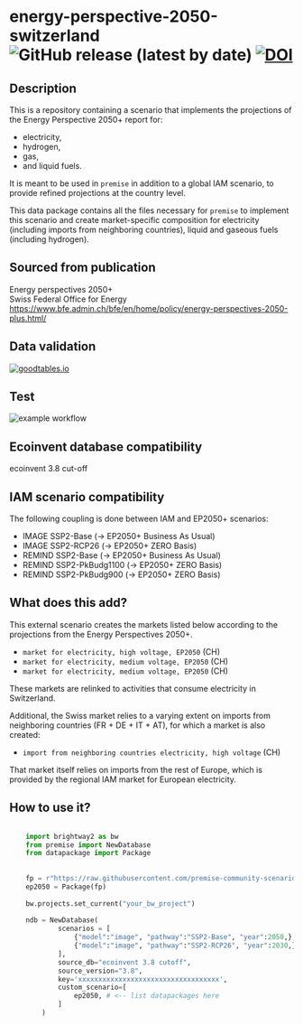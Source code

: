 # energy-perspective-2050-switzerland ![GitHub release (latest by date)](https://img.shields.io/github/v/release/premise-community-scenarios/energy-perspective-2050-switzerland) [![DOI](https://zenodo.org/badge/DOI/10.5281/zenodo.6653949.svg)](https://doi.org/10.5281/zenodo.6653949)


Description
-----------

This is a repository containing a scenario that implements the projections of the 
Energy Perspective 2050+ report for:

* electricity, 
* hydrogen, 
* gas, 
* and liquid fuels. 

It is meant to be used in `premise` in addition to a global IAM scenario, to provide 
refined projections at the country level.

This data package contains all the files necessary for `premise` to implement
this scenario and create market-specific composition for electricity (including imports from
neighboring countries), liquid and gaseous fuels (including hydrogen).

Sourced from publication
------------------------

Energy perspectives 2050+\
Swiss Federal Office for Energy\
https://www.bfe.admin.ch/bfe/en/home/policy/energy-perspectives-2050-plus.html/

Data validation 
---------------

[![goodtables.io](https://goodtables.io/badge/github/premise-community-scenarios/energy-perspective-2050-switzerland.svg)](https://goodtables.io/github/premise-community-scenarios/energy-perspective-2050-switzerland)

Test 
----

![example workflow](https://github.com/premise-community-scenarios/energy-perspective-2050-switzerland/actions/workflows/main.yml/badge.svg?branch=main)

Ecoinvent database compatibility
--------------------------------

ecoinvent 3.8 cut-off

IAM scenario compatibility
---------------------------

The following coupling is done between IAM and EP2050+ scenarios:

* IMAGE SSP2-Base (-> EP2050+ Business As Usual)
* IMAGE SSP2-RCP26 (-> EP2050+ ZERO Basis)
* REMIND SSP2-Base (-> EP2050+ Business As Usual)
* REMIND SSP2-PkBudg1100 (-> EP2050+ ZERO Basis)
* REMIND SSP2-PkBudg900 (-> EP2050+ ZERO Basis)

What does this add?
-------------------

This external scenario creates the markets listed below according
to the projections from the Energy Perspectives 2050+.

* `market for electricity, high voltage, EP2050` (CH)
* `market for electricity, medium voltage, EP2050` (CH)
* `market for electricity, medium voltage, EP2050` (CH)

These markets are relinked to activities that consume electricity in Switzerland.

Additional, the Swiss market relies to a varying extent on imports from
neighboring countries (FR + DE + IT + AT), for which a market is also created:

* `import from neighboring countries electricity, high voltage` (CH)

That market itself relies on imports from the rest of Europe, which is
provided by the regional IAM market for European electricity.

How to use it?
--------------

```python

    import brightway2 as bw
    from premise import NewDatabase
    from datapackage import Package
    
    
    fp = r"https://raw.githubusercontent.com/premise-community-scenarios/energy-perspective-2050-switzerland/main/datapackage.json"
    ep2050 = Package(fp)
    
    bw.projects.set_current("your_bw_project")
    
    ndb = NewDatabase(
            scenarios = [
                {"model":"image", "pathway":"SSP2-Base", "year":2050,},
                {"model":"image", "pathway":"SSP2-RCP26", "year":2030,},
            ],        
            source_db="ecoinvent 3.8 cutoff",
            source_version="3.8",
            key='xxxxxxxxxxxxxxxxxxxxxxxxxxxxxxxxxxx',
            custom_scenario=[
                ep2050, # <-- list datapackages here
            ] 
        )
```

